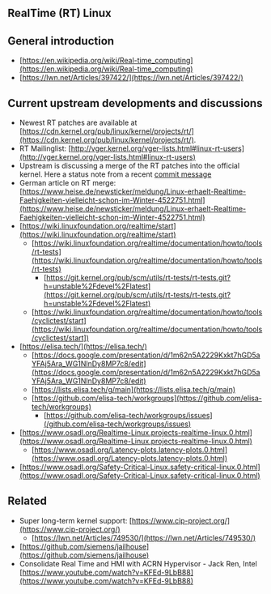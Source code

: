 RealTime (RT) Linux
-------------------

General introduction
--------------------
- [https://en.wikipedia.org/wiki/Real-time_computing](https://en.wikipedia.org/wiki/Real-time_computing)
- [https://lwn.net/Articles/397422/](https://lwn.net/Articles/397422/)

Current upstream developments and discussions
---------------------------------------------
- Newest RT patches are available at [https://cdn.kernel.org/pub/linux/kernel/projects/rt/](https://cdn.kernel.org/pub/linux/kernel/projects/rt/).
- RT Mailinglist: [http://vger.kernel.org/vger-lists.html#linux-rt-users](http://vger.kernel.org/vger-lists.html#linux-rt-users)
- Upstream is discussing a merge of the RT patches into the official kernel.
  Here a status note from a recent [commit message](https://github.com/torvalds/linux/commit/70e6e1b971e46f5c1c2d72217ba62401a2edc22b)
- German article on RT merge: [https://www.heise.de/newsticker/meldung/Linux-erhaelt-Realtime-Faehigkeiten-vielleicht-schon-im-Winter-4522751.html](https://www.heise.de/newsticker/meldung/Linux-erhaelt-Realtime-Faehigkeiten-vielleicht-schon-im-Winter-4522751.html)
- [https://wiki.linuxfoundation.org/realtime/start](https://wiki.linuxfoundation.org/realtime/start)
  - [https://wiki.linuxfoundation.org/realtime/documentation/howto/tools/rt-tests](https://wiki.linuxfoundation.org/realtime/documentation/howto/tools/rt-tests)
    - [https://git.kernel.org/pub/scm/utils/rt-tests/rt-tests.git?h=unstable%2Fdevel%2Flatest](https://git.kernel.org/pub/scm/utils/rt-tests/rt-tests.git?h=unstable%2Fdevel%2Flatest)
  - [https://wiki.linuxfoundation.org/realtime/documentation/howto/tools/cyclictest/start](https://wiki.linuxfoundation.org/realtime/documentation/howto/tools/cyclictest/start])
- [https://elisa.tech/](https://elisa.tech/)
  - [https://docs.google.com/presentation/d/1m62n5A2229Kxkt7hGD5aYFAj5Ara_WG1NlnDy8MP7c8/edit](https://docs.google.com/presentation/d/1m62n5A2229Kxkt7hGD5aYFAj5Ara_WG1NlnDy8MP7c8/edit)
  - [https://lists.elisa.tech/g/main](https://lists.elisa.tech/g/main)
  - [https://github.com/elisa-tech/workgroups](https://github.com/elisa-tech/workgroups)
    - [https://github.com/elisa-tech/workgroups/issues](/github.com/elisa-tech/workgroups/issues)
- [https://www.osadl.org/Realtime-Linux.projects-realtime-linux.0.html](https://www.osadl.org/Realtime-Linux.projects-realtime-linux.0.html)
  - [https://www.osadl.org/Latency-plots.latency-plots.0.html](https://www.osadl.org/Latency-plots.latency-plots.0.html)
- [https://www.osadl.org/Safety-Critical-Linux.safety-critical-linux.0.html](https://www.osadl.org/Safety-Critical-Linux.safety-critical-linux.0.html)

Related
-------
- Super long-term kernel support: [https://www.cip-project.org/](https://www.cip-project.org/)
  - [https://lwn.net/Articles/749530/](https://lwn.net/Articles/749530/)
- [https://github.com/siemens/jailhouse](https://github.com/siemens/jailhouse)
- Consolidate Real Time and HMI with ACRN Hypervisor - Jack Ren, Intel [https://www.youtube.com/watch?v=KFEd-9LbB88](https://www.youtube.com/watch?v=KFEd-9LbB88)

